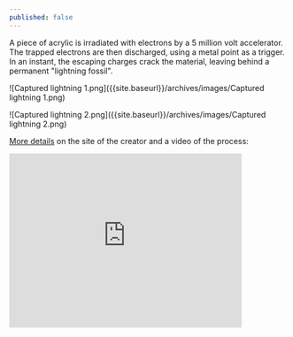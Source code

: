 ```yaml
---
published: false
---
```



A piece of acrylic is irradiated with electrons by a 5 million volt accelerator. The trapped electrons are then discharged, using a metal point as a trigger. In an instant, the escaping charges crack the material, leaving behind a permanent "lightning fossil". 

![Captured lightning 1.png]({{site.baseurl}}/archives/images/Captured lightning 1.png)

![Captured lightning 2.png]({{site.baseurl}}/archives/images/Captured lightning 2.png)

[More details](http://capturedlightning.com/frames/lichtenbergs.html#How) on the site of the creator and a video of the process:

<iframe width="420" height="315" src="https://www.youtube.com/embed/9Po35g23fYI" frameborder="0" allowfullscreen></iframe>
